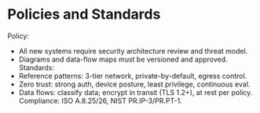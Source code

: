 # Policies and Standards
Policy:
- All new systems require security architecture review and threat model.
- Diagrams and data-flow maps must be versioned and approved.
Standards:
- Reference patterns: 3-tier network, private-by-default, egress control.
- Zero trust: strong auth, device posture, least privilege, continuous eval.
- Data flows: classify data; encrypt in transit (TLS 1.2+), at rest per policy.
Compliance: ISO A.8.25/26, NIST PR.IP-3/PR.PT-1.
